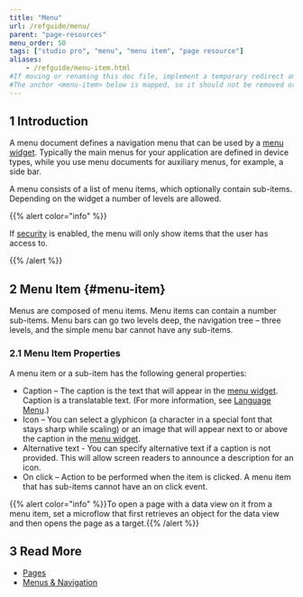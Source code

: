 ```yaml
---
title: "Menu"
url: /refguide/menu/
parent: "page-resources"
menu_order: 50
tags: ["studio pro", "menu", "menu item", "page resource"]
aliases:
    - /refguide/menu-item.html
#If moving or renaming this doc file, implement a temporary redirect and let the respective team know they should update the URL in the product. See Mapping to Products for more details. 
#The anchor <menu-item> below is mapped, so it should not be removed or changed.
---
```


## 1 Introduction

A menu document defines a navigation menu that can be used by a [menu widget](/refguide/menu-widgets/). Typically the main menus for your application are defined in device types, while you use menu documents for auxiliary menus, for example, a side bar.

A menu consists of a list of menu items, which optionally contain sub-items. Depending on the widget a number of levels are allowed.

{{% alert color="info" %}}

If [security](/refguide/project-security/) is enabled, the menu will only show items that the user has access to.

{{% /alert %}}

## 2 Menu Item {#menu-item}

Menus are composed of menu items. Menu items can contain a number sub-items. Menu bars can go two levels deep, the navigation tree – three levels, and the simple menu bar cannot have any sub-items.

### 2.1 Menu Item Properties 

A menu item or a sub-item has the following general properties:

* Caption – The caption is the text that will appear in the [menu widget](/refguide/menu-widgets/). Caption is a translatable text. (For more information, see [Language Menu](/refguide/translatable-texts/).)
* Icon – You can select a glyphicon (a character in a special font that stays sharp while scaling) or an image that will appear next to or above the caption in the [menu widget](/refguide/menu-widgets/).
* Alternative text - You can specify alternative text if a caption is not provided. This will allow screen readers to announce a description for an icon.
* On click – Action to be performed when the item is clicked. A menu item that has sub-items cannot have an on click event.

{{% alert color="info" %}}To open a page with a data view on it from a menu item, set a microflow that first retrieves an object for the data view and then opens the page as a target.{{% /alert %}}

## 3 Read More

* [Pages](/refguide/pages/)
* [Menus & Navigation](/refguide/menu-widgets/)

